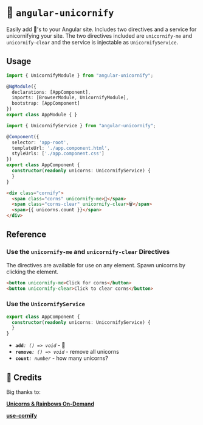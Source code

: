 # 🦄 `angular-unicornify`

Easily add 🦄's to your Angular site. Includes two directives and a service for unicornifying your site. The two directives included are `unicornify-me` and `unicornify-clear` and the service is injectable as `UnicornifyService`.

## Usage

```typescript
import { UnicornifyModule } from "angular-unicornify";

@NgModule({
  declarations: [AppComponent],
  imports: [BrowserModule, UnicornifyModule],
  bootstrap: [AppComponent]
})
export class AppModule { }
```

```typescript
import { UnicornifyService } from "angular-unicornify";

@Component({
  selector: 'app-root',
  templateUrl: './app.component.html',
  styleUrls: ['./app.component.css']
})
export class AppComponent {
  constructor(readonly unicorns: UnicornifyService) {
  }
}
```

```html
<div class="cornify">
  <span class="corns" unicornify-me>🦄</span>
  <span class="corns-clear" unicornify-clear>🗑️</span>
  <span>{{ unicorns.count }}</span>
</div>
```

## Reference

### Use the `unicornify-me` and `unicornify-clear` Directives

The directives are available for use on any element. Spawn unicorns by clicking the element.

```html
<button unicornify-me>Click for corns</button>
<button unicornify-clear>Click to clear corns</button>
```

### Use the `UnicornifyService`

```ts
export class AppComponent {
  constructor(readonly unicorns: UnicornifyService) {
  }
}
```

- **`add`**_`: () => void`_ - 🦄
- **`remove`**_`: () => void`_ - remove all unicorns
- **`count`**_`: number`_ - how many unicorns?


## 🙌 Credits

Big thanks to:

[__Unicorns & Rainbows On-Demand__](http://www.cornify.com)

[__use-cornify__](https://github.com/daphnesmit/use-cornify)
